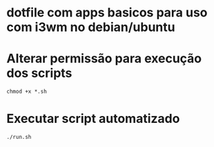 # dotfile com apps basicos para uso com i3wm no debian/ubuntu

# Alterar permissão para execução dos scripts
```
chmod +x *.sh
```

# Executar script automatizado
```
./run.sh
```

